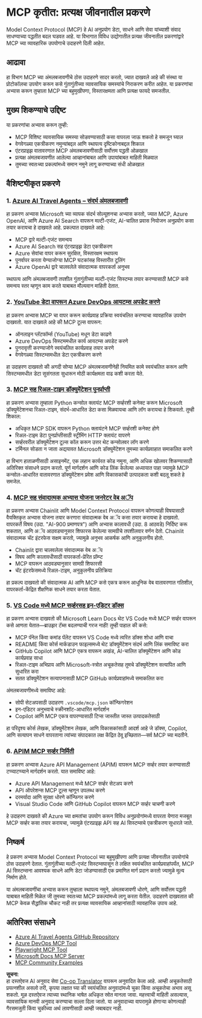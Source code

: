 <!--
CO_OP_TRANSLATOR_METADATA:
{
  "original_hash": "6940b1e931e51821b219aa9dcfe8c4ee",
  "translation_date": "2025-06-23T11:04:20+00:00",
  "source_file": "09-CaseStudy/README.md",
  "language_code": "mr"
}
-->
# MCP कृतीत: प्रत्यक्ष जीवनातील प्रकरणे

Model Context Protocol (MCP) हे AI अनुप्रयोग डेटा, साधने आणि सेवा यांच्याशी संवाद साधण्याच्या पद्धतीत बदल घडवत आहे. या विभागात विविध उद्योगातील प्रत्यक्ष जीवनातील प्रकरणांद्वारे MCP च्या व्यावहारिक उपयोगाचे उदाहरणे दिली आहेत.

## आढावा

हा विभाग MCP च्या अंमलबजावणीचे ठोस उदाहरणे सादर करतो, ज्यात दाखवले आहे की संस्था या प्रोटोकॉलचा उपयोग करून कसे गुंतागुंतीच्या व्यावसायिक समस्यांचे निराकरण करीत आहेत. या प्रकरणांचा अभ्यास करून तुम्हाला MCP च्या बहुमुखीपणा, विस्तारक्षमता आणि प्रत्यक्ष फायदे समजतील.

## मुख्य शिकण्याचे उद्दिष्ट

या प्रकरणांचा अभ्यास करून तुम्ही:

- MCP विशिष्ट व्यावसायिक समस्या सोडवण्यासाठी कसा वापरला जाऊ शकतो हे समजून घ्याल
- वेगवेगळ्या एकत्रीकरण नमुन्यांबद्दल आणि स्थापत्य दृष्टिकोनाबद्दल शिकाल
- एंटरप्राइझ वातावरणात MCP अंमलबजावणीसाठी सर्वोत्तम पद्धती ओळखाल
- प्रत्यक्ष अंमलबजावणीत आलेल्या आव्हानांबाबत आणि उपायांबाबत माहिती मिळवाल
- तुमच्या स्वतःच्या प्रकल्पांमध्ये समान नमुने लागू करण्याच्या संधी ओळखाल

## वैशिष्ट्यीकृत प्रकरणे

### 1. [Azure AI Travel Agents – संदर्भ अंमलबजावणी](./travelagentsample.md)

हा प्रकरण अभ्यास Microsoft च्या व्यापक संदर्भ सोल्यूशनचा अभ्यास करतो, ज्यात MCP, Azure OpenAI, आणि Azure AI Search वापरून मल्टी-एजंट, AI-चालित प्रवास नियोजन अनुप्रयोग कसा तयार करायचा हे दाखवले आहे. प्रकल्पात दाखवले आहे:

- MCP द्वारे मल्टी-एजंट समन्वय
- Azure AI Search सह एंटरप्राइझ डेटा एकत्रीकरण
- Azure सेवांचा वापर करून सुरक्षित, विस्तारक्षम स्थापत्य
- पुनर्वापर करता येण्याजोग्या MCP घटकांसह विस्तारीत टूलिंग
- Azure OpenAI द्वारे चालवलेले संवादात्मक वापरकर्ता अनुभव

स्थापत्य आणि अंमलबजावणी तपशील गुंतागुंतीच्या मल्टी-एजंट सिस्टम्स तयार करण्यासाठी MCP कसे समन्वय स्तर म्हणून काम करते याबाबत मौल्यवान माहिती देतात.

### 2. [YouTube डेटा वापरून Azure DevOps आयटम्स अपडेट करणे](./UpdateADOItemsFromYT.md)

हा प्रकरण अभ्यास MCP चा वापर करून कार्यप्रवाह प्रक्रिया स्वयंचलित करण्याचा व्यावहारिक उपयोग दाखवतो. यात दाखवले आहे की MCP टूल्स वापरून:

- ऑनलाइन प्लॅटफॉर्म्स (YouTube) मधून डेटा काढणे
- Azure DevOps सिस्टममधील कार्य आयटम्स अपडेट करणे
- पुनरावृत्ती करण्याजोगे स्वयंचलित कार्यप्रवाह तयार करणे
- वेगवेगळ्या सिस्टम्समधील डेटा एकत्रीकरण करणे

हा उदाहरण दाखवतो की अगदी सोप्या MCP अंमलबजावणीनेही नियमित कामे स्वयंचलित करून आणि सिस्टम्समधील डेटा सुसंगतता सुधारून मोठी कार्यक्षमता वाढ कशी करता येते.

### 3. [MCP सह रिअल-टाइम डॉक्युमेंटेशन पुनर्प्राप्ती](./docs-mcp/README.md)

हा प्रकरण अभ्यास तुम्हाला Python कन्सोल क्लायंट MCP सर्व्हरशी कनेक्ट करून Microsoft डॉक्युमेंटेशनचा रिअल-टाइम, संदर्भ-आधारित डेटा कसा मिळवायचा आणि लॉग करायचा हे शिकवतो. तुम्ही शिकाल:

- अधिकृत MCP SDK वापरून Python क्लायंटने MCP सर्व्हरशी कनेक्ट होणे
- रिअल-टाइम डेटा पुनर्प्राप्तीसाठी स्ट्रीमिंग HTTP क्लायंट वापरणे
- सर्व्हरवरील डॉक्युमेंटेशन टूल्स कॉल करून उत्तर थेट कन्सोलवर लॉग करणे
- टर्मिनल सोडता न जाता अद्ययावत Microsoft डॉक्युमेंटेशन तुमच्या कार्यप्रवाहात समाकलित करणे

हा विभाग हाताळणीसाठी असाइनमेंट, एक लहान कार्यरत कोड नमुना, आणि अधिक खोलवर शिकण्यासाठी अतिरिक्त संसाधने प्रदान करतो. पूर्ण मार्गदर्शन आणि कोड लिंक केलेल्या अध्यायात पाहा ज्यामुळे MCP कन्सोल-आधारित वातावरणात डॉक्युमेंटेशन प्रवेश आणि विकासकांची उत्पादकता कशी बदलू शकते हे समजेल.

### 4. [MCP सह संवादात्मक अभ्यास योजना जनरेटर वेब अॅप](./docs-mcp/README.md)

हा प्रकरण अभ्यास Chainlit आणि Model Context Protocol वापरून कोणत्याही विषयासाठी वैयक्तिकृत अभ्यास योजना तयार करणारा संवादात्मक वेब अॅप कसा तयार करायचा हे दाखवतो. वापरकर्ते विषय (उदा. "AI-900 प्रमाणपत्र") आणि अभ्यास कालावधी (उदा. 8 आठवडे) निर्दिष्ट करू शकतात, आणि अॅप आठवड्यानुसार शिफारस केलेल्या सामग्रीचे तपशीलवार वर्णन देतो. Chainlit संवादात्मक चॅट इंटरफेस सक्षम करतो, ज्यामुळे अनुभव आकर्षक आणि अनुकुलनीय होतो.

- Chainlit द्वारा चालवलेला संवादात्मक वेब अॅप
- विषय आणि कालावधीसाठी वापरकर्ता-प्रेरित प्रॉम्प्ट
- MCP वापरून आठवड्यानुसार सामग्री शिफारसी
- चॅट इंटरफेसमध्ये रिअल-टाइम, अनुकुलनीय प्रतिक्रिया

हा प्रकल्प दाखवतो की संवादात्मक AI आणि MCP कसे एकत्र करून आधुनिक वेब वातावरणात गतिशील, वापरकर्ता-केंद्रित शैक्षणिक साधने तयार करता येतात.

### 5. [VS Code मध्ये MCP सर्व्हरसह इन-एडिटर डॉक्स](./docs-mcp/README.md)

हा प्रकरण अभ्यास दाखवतो की Microsoft Learn Docs थेट VS Code मध्ये MCP सर्व्हर वापरून कसे आणता येतात—ब्राउझर टॅब्स बदलण्याची गरज नाही! तुम्ही पाहाल की कसे:

- MCP पॅनेल किंवा कमांड पॅलेट वापरून VS Code मध्ये त्वरित डॉक्स शोधा आणि वाचा
- README किंवा कोर्स मार्कडाउन फाइल्समध्ये थेट डॉक्युमेंटेशन संदर्भ आणि लिंक समाविष्ट करा
- GitHub Copilot आणि MCP एकत्र वापरून अखंड, AI-चालित डॉक्युमेंटेशन आणि कोड कार्यप्रवाह साधा
- रिअल-टाइम अभिप्राय आणि Microsoft-स्त्रोत अचूकतेसह तुमचे डॉक्युमेंटेशन सत्यापित आणि सुधारित करा
- सतत डॉक्युमेंटेशन सत्यापनासाठी MCP GitHub कार्यप्रवाहांमध्ये समाकलित करा

अंमलबजावणीमध्ये समाविष्ट आहे:
- सोपी सेटअपसाठी उदाहरण `.vscode/mcp.json` कॉन्फिगरेशन
- इन-एडिटर अनुभवाचे स्क्रीनशॉट-आधारित मार्गदर्शन
- Copilot आणि MCP एकत्र वापरण्यासाठी टिप्स जास्तीत जास्त उत्पादकतेसाठी

हा परिदृश्य कोर्स लेखक, डॉक्युमेंटेशन लेखक, आणि विकासकांसाठी आदर्श आहे जे डॉक्स, Copilot, आणि सत्यापन साधने वापरताना त्यांच्या संपादकात लक्ष केंद्रित ठेवू इच्छितात—सर्व MCP च्या मदतीने.

### 6. [APIM MCP सर्व्हर निर्मिती](./apimsample.md)

हा प्रकरण अभ्यास Azure API Management (APIM) वापरून MCP सर्व्हर तयार करण्यासाठी टप्प्याटप्प्याने मार्गदर्शन करतो. यात समाविष्ट आहे:
- Azure API Management मध्ये MCP सर्व्हर सेटअप करणे
- API ऑपरेशन्स MCP टूल्स म्हणून उपलब्ध करणे
- दरमर्यादा आणि सुरक्षा धोरणे कॉन्फिगर करणे
- Visual Studio Code आणि GitHub Copilot वापरून MCP सर्व्हर चाचणी करणे

हे उदाहरण दाखवते की Azure च्या क्षमतांचा उपयोग करून विविध अनुप्रयोगांमध्ये वापरता येणारा मजबूत MCP सर्व्हर कसा तयार करायचा, ज्यामुळे एंटरप्राइझ API सह AI सिस्टम्सचे एकत्रीकरण सुधारले जाते.

## निष्कर्ष

हे प्रकरण अभ्यास Model Context Protocol च्या बहुमुखीपणा आणि प्रत्यक्ष जीवनातील उपयोगांचे ठोस उदाहरणे देतात. गुंतागुंतीच्या मल्टी-एजंट सिस्टम्सपासून ते लक्षित स्वयंचलित कार्यप्रवाहांपर्यंत, MCP AI सिस्टम्सना आवश्यक साधने आणि डेटा जोडण्यासाठी एक प्रमाणित मार्ग प्रदान करतो ज्यामुळे मूल्य निर्माण होते.

या अंमलबजावणींचा अभ्यास करून तुम्हाला स्थापत्य नमुने, अंमलबजावणी धोरणे, आणि सर्वोत्तम पद्धती याबाबत माहिती मिळेल जी तुमच्या स्वतःच्या MCP प्रकल्पांमध्ये लागू करता येतील. उदाहरणे दाखवतात की MCP केवळ सैद्धांतिक चौकट नाही तर प्रत्यक्ष व्यावसायिक आव्हानांसाठी व्यावहारिक उपाय आहे.

## अतिरिक्त संसाधने

- [Azure AI Travel Agents GitHub Repository](https://github.com/Azure-Samples/azure-ai-travel-agents)
- [Azure DevOps MCP Tool](https://github.com/microsoft/azure-devops-mcp)
- [Playwright MCP Tool](https://github.com/microsoft/playwright-mcp)
- [Microsoft Docs MCP Server](https://github.com/MicrosoftDocs/mcp)
- [MCP Community Examples](https://github.com/microsoft/mcp)

**सूचना**:  
हा दस्तऐवज AI अनुवाद सेवा [Co-op Translator](https://github.com/Azure/co-op-translator) वापरून अनुवादित केला आहे. आम्ही अचूकतेसाठी प्रयत्नशील असलो तरी, कृपया लक्षात घ्या की स्वयंचलित अनुवादांमध्ये चुका किंवा अचूकतेचा अभाव असू शकतो. मूळ दस्तऐवज त्याच्या स्थानिक भाषेत अधिकृत स्रोत मानला जावा. महत्त्वाची माहिती असल्यास, व्यावसायिक मानवी अनुवाद करण्याचा सल्ला दिला जातो. या अनुवादाच्या वापरामुळे होणाऱ्या कोणत्याही गैरसमजुती किंवा चुकीच्या अर्थ लावणीसाठी आम्ही जबाबदार नाही.